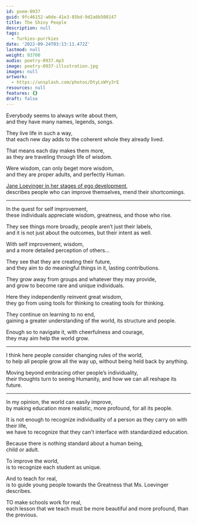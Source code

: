 ```yaml
---
id: poem-0937
guid: 9fc46152-a0de-41e3-85bd-9d2a6b500147
title: The Shiny People
description: null
tags:
  - furkies-purrkies
date: '2022-09-24T03:13:11.472Z'
lastmod: null
weight: 93700
audio: poetry-0937.mp3
image: poetry-0937-illustration.jpg
images: null
artwork:
  - https://unsplash.com/photos/DtyLsWYy3rE
resources: null
features: {}
draft: false
---
```


Everybody seems to always write about them,\
and they have many names, legends, songs.

They live life in such a way,\
that each new day adds to the coherent whole they already lived.

That means each day makes them more,\
as they are traveling through life of wisdom.

Were wisdom, can only beget more wisdom,\
and they are proper adults, and perfectly Human.

[Jane Loevinger in her stages of ego development](https://en.wikipedia.org/wiki/Loevinger%27s_stages_of_ego_development#Self-Aware_\(E5\)),\
describes people who can improve themselves, mend their shortcomings.

---

In the quest for self improvement,\
these individuals appreciate wisdom, greatness, and those who rise.

They see things more broadly, people aren’t just their labels,\
and it is not just about the outcomes, but their intent as well.

With self improvement, wisdom,\
and a more detailed perception of others...

They see that they are creating their future,\
and they aim to do meaningful things in it, lasting contributions.

They grow away from groups and whatever they may provide,\
and grow to become rare and unique individuals.

Here they independently reinvent great wisdom,\
they go from using tools for thinking to creating tools for thinking.

They continue on learning to no end,\
gaining a greater understanding of the world, its structure and people.

Enough so to navigate it, with cheerfulness and courage,\
they may aim help the world grow.

---

I think here people consider changing rules of the world,\
to help all people grow all the way up, without being held back by anything.

Moving beyond embracing other people’s individuality,\
their thoughts turn to seeing Humanity, and how we can all reshape its future.

---

In my opinion, the world can easily improve,\
by making education more realistic, more profound, for all its people.

It is not enough to recognize individuality of a person as they carry on with their life,\
we have to recognize that they can't interface with standardized education.

Because there is nothing standard about a human being,\
child or adult.

To improve the world,\
is to recognize each student as unique.

And to teach for real,\
is to guide young people towards the Greatness that Ms. Loevinger describes.

TO make schools work for real,\
each lesson that we teach must be more beautiful and more profound, than the previous.
